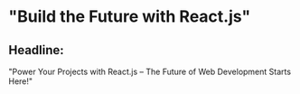 # "Build the Future with React.js"

## Headline:

"Power Your Projects with React.js – The Future of Web Development Starts Here!"